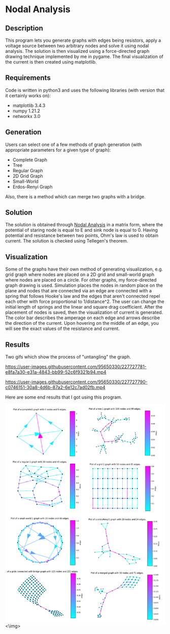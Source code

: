 # Nodal Analysis

## Description

This program lets you generate graphs with edges being resistors, apply a voltage source between two arbitrary nodes and solve it using nodal analysis. The solution is then visualized using a force-directed graph drawing technique implemented by me in pygame. The final visualization of the current is then created using matplotlib.

## Requirements
Code is written in python3 and uses the following libraries (with version that it certainly works on):

- matplotlib 3.4.3
- numpy 1.21.2
- networkx 3.0

## Generation

Users can select one of a few methods of graph generation (with appropriate parameters for a given type of graph):

- Complete Graph
- Tree
- Regular Graph
- 2D Grid Graph
- Small-World
- Erdos-Renyi Graph

Also, there is a method which can merge two graphs with a bridge.

## Solution

The solution is obtained through [Nodal Analysis](https://en.wikipedia.org/wiki/Nodal_analysis) in a matrix form, where the potential of staring node is equal to E and sink node is equal to 0. Having potential and resistance between two points, Ohm's law is used to obtain current. The solution is checked using Tellegen's theorem.

## Visualization

Some of the graphs have their own method of generating visualization, e.g. grid graph where nodes are placed on a 2D grid and small-world graph where nodes are placed on a circle. For other graphs, my force-directed graph drawing is used. Simulation places the nodes in random place on the plane and nodes that are connected via an edge are connected with a spring that follows Hooke's law and the edges that aren't connected repel each other with force proportional to 1/distance^2. The user can change the initial length of springs and the linear and square drag coefficient. After the placement of nodes is saved, then the visualization of current is generated. The color bar describes the amperage on each edge and arrows describe the direction of the current. Upon hovering on the middle of an edge, you will see the exact values of the resistance and current.

## Results

Two gifs which show the process of "untangling" the graph.


https://user-images.githubusercontent.com/95650330/227727781-e8fa7a30-e31a-4843-bb99-52c6f9321b94.mp4


https://user-images.githubusercontent.com/95650330/227727790-c0746151-30a8-4d6b-87a2-6e12c7ad02fb.mp4

Here are some end results that I got using this program.

<img src="https://github.com/pawel002/Nodal-Analysis/blob/main/graphs.png?raw=true" align="center"> <\img>

